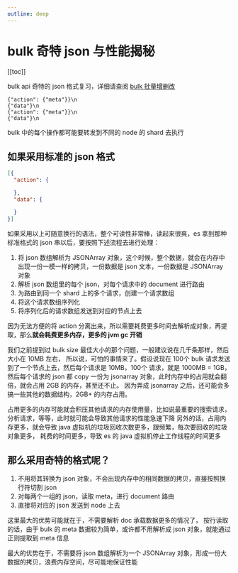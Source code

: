 ```yaml
---
outline: deep
---
```

# bulk 奇特 json 与性能揭秘

[[toc]]

bulk api 奇特的 json 格式复习，详细请查阅 [bulk 批量增删改](../distributed-document/27-bulk.md)

```
{"action": {"meta"}}\n
{"data"}\n
{"action": {"meta"}}\n
{"data"}\n
```

bulk 中的每个操作都可能要转发到不同的 node 的 shard 去执行

## 如果采用标准的 json 格式

```json
[{
  "action": {

  },
  "data": {

  }
}]
```

如果采用以上可随意换行的语法，整个可读性非常棒，读起来很爽，es 拿到那种标准格式的 json 串以后，要按照下述流程去进行处理：

1. 将 json 数组解析为 JSONArray 对象，这个时候，整个数据，就会在内存中出现一份一模一样的拷贝，一份数据是 json 文本，一份数据是 JSONArray 对象
2. 解析 json 数组里的每个 json，对每个请求中的 document 进行路由
3. 为路由到同一个 shard 上的多个请求，创建一个请求数组
4. 将这个请求数组序列化
5. 将序列化后的请求数组发送到对应的节点上去

因为无法方便的将 action 分离出来，所以需要耗费更多时间去解析成对象，再提取，那么**就会耗费更多内存，更多的 jvm gc 开销**

我们之前提到过 bulk size 最佳大小的那个问题，一般建议说在几千条那样，然后大小在 10MB 左右，
所以说，可怕的事情来了。假设说现在 100个 bulk 请求发送到了一个节点上去，然后每个请求是 10MB，100个 请求，就是 1000MB = 1GB，
然后每个请求的 json 都 copy 一份为 jsonarray 对象，此时内存中的占用就会翻倍，就会占用 2GB 的内存，甚至还不止。
因为弄成 jsonarray 之后，还可能会多搞一些其他的数据结构，2GB+ 的内存占用。

占用更多的内存可能就会积压其他请求的内存使用量，比如说最重要的搜索请求，分析请求，等等，此时就可能会导致其他请求的性能急速下降
另外的话，占用内存更多，就会导致 java 虚拟机的垃圾回收次数更多，跟频繁，每次要回收的垃圾对象更多，
耗费的时间更多，导致 es 的 java 虚拟机停止工作线程的时间更多

## 那么采用奇特的格式呢？

1. 不用将其转换为 json 对象，不会出现内存中的相同数据的拷贝，直接按照换行符切割 json
2. 对每两个一组的 json，读取 meta，进行 document 路由
3. 直接将对应的 json 发送到 node 上去

这里最大的优势可能就在于，不需要解析 doc 承载数据更多的情况了，
按行读取的话，由于 bulk 的 meta 数据较为简单，或许都不用解析成 json 对象，就能通过正则提取到 meta 信息

最大的优势在于，不需要将 json 数组解析为一个 JSONArray 对象，形成一份大数据的拷贝，浪费内存空间，尽可能地保证性能
